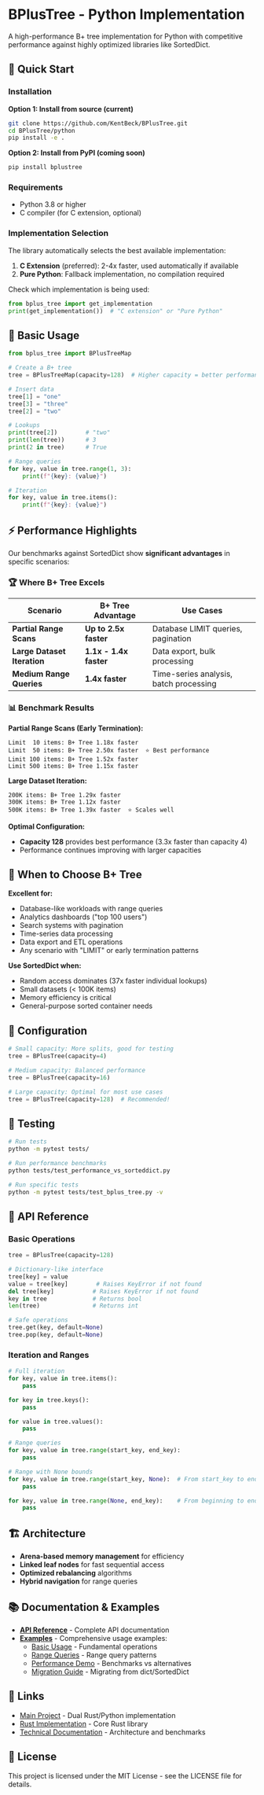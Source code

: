 # BPlusTree - Python Implementation

A high-performance B+ tree implementation for Python with competitive performance against highly optimized libraries like SortedDict.

## 🚀 Quick Start

### Installation

**Option 1: Install from source (current)**

```bash
git clone https://github.com/KentBeck/BPlusTree.git
cd BPlusTree/python
pip install -e .
```

**Option 2: Install from PyPI (coming soon)**

```bash
pip install bplustree
```

### Requirements

- Python 3.8 or higher
- C compiler (for C extension, optional)

### Implementation Selection

The library automatically selects the best available implementation:

1. **C Extension** (preferred): 2-4x faster, used automatically if available
2. **Pure Python**: Fallback implementation, no compilation required

Check which implementation is being used:

```python
from bplus_tree import get_implementation
print(get_implementation())  # "C extension" or "Pure Python"
```

## 📖 Basic Usage

```python
from bplus_tree import BPlusTreeMap

# Create a B+ tree
tree = BPlusTreeMap(capacity=128)  # Higher capacity = better performance

# Insert data
tree[1] = "one"
tree[3] = "three"
tree[2] = "two"

# Lookups
print(tree[2])        # "two"
print(len(tree))      # 3
print(2 in tree)      # True

# Range queries
for key, value in tree.range(1, 3):
    print(f"{key}: {value}")

# Iteration
for key, value in tree.items():
    print(f"{key}: {value}")
```

## ⚡ Performance Highlights

Our benchmarks against SortedDict show **significant advantages** in specific scenarios:

### 🏆 **Where B+ Tree Excels**

| Scenario                    | B+ Tree Advantage      | Use Cases                              |
| --------------------------- | ---------------------- | -------------------------------------- |
| **Partial Range Scans**     | **Up to 2.5x faster**  | Database LIMIT queries, pagination     |
| **Large Dataset Iteration** | **1.1x - 1.4x faster** | Data export, bulk processing           |
| **Medium Range Queries**    | **1.4x faster**        | Time-series analysis, batch processing |

### 📊 **Benchmark Results**

**Partial Range Scans (Early Termination):**

```
Limit  10 items: B+ Tree 1.18x faster
Limit  50 items: B+ Tree 2.50x faster  ⭐ Best performance
Limit 100 items: B+ Tree 1.52x faster
Limit 500 items: B+ Tree 1.15x faster
```

**Large Dataset Iteration:**

```
200K items: B+ Tree 1.29x faster
300K items: B+ Tree 1.12x faster
500K items: B+ Tree 1.39x faster  ⭐ Scales well
```

**Optimal Configuration:**

- **Capacity 128** provides best performance (3.3x faster than capacity 4)
- Performance continues improving with larger capacities

## 🎯 **When to Choose B+ Tree**

**Excellent for:**

- Database-like workloads with range queries
- Analytics dashboards ("top 100 users")
- Search systems with pagination
- Time-series data processing
- Data export and ETL operations
- Any scenario with "LIMIT" or early termination patterns

**Use SortedDict when:**

- Random access dominates (37x faster individual lookups)
- Small datasets (< 100K items)
- Memory efficiency is critical
- General-purpose sorted container needs

## 🔧 Configuration

```python
# Small capacity: More splits, good for testing
tree = BPlusTree(capacity=4)

# Medium capacity: Balanced performance
tree = BPlusTree(capacity=16)

# Large capacity: Optimal for most use cases
tree = BPlusTree(capacity=128)  # Recommended!
```

## 🧪 Testing

```bash
# Run tests
python -m pytest tests/

# Run performance benchmarks
python tests/test_performance_vs_sorteddict.py

# Run specific tests
python -m pytest tests/test_bplus_tree.py -v
```

## 📖 API Reference

### Basic Operations

```python
tree = BPlusTree(capacity=128)

# Dictionary-like interface
tree[key] = value
value = tree[key]        # Raises KeyError if not found
del tree[key]           # Raises KeyError if not found
key in tree             # Returns bool
len(tree)               # Returns int

# Safe operations
tree.get(key, default=None)
tree.pop(key, default=None)
```

### Iteration and Ranges

```python
# Full iteration
for key, value in tree.items():
    pass

for key in tree.keys():
    pass

for value in tree.values():
    pass

# Range queries
for key, value in tree.range(start_key, end_key):
    pass

# Range with None bounds
for key, value in tree.range(start_key, None):  # From start_key to end
    pass

for key, value in tree.range(None, end_key):    # From beginning to end_key
    pass
```

## 🏗️ Architecture

- **Arena-based memory management** for efficiency
- **Linked leaf nodes** for fast sequential access
- **Optimized rebalancing** algorithms
- **Hybrid navigation** for range queries

## 📚 Documentation & Examples

- **[API Reference](./docs/API_REFERENCE.md)** - Complete API documentation
- **[Examples](./examples/)** - Comprehensive usage examples:
  - [Basic Usage](./examples/basic_usage.py) - Fundamental operations
  - [Range Queries](./examples/range_queries.py) - Range query patterns
  - [Performance Demo](./examples/performance_demo.py) - Benchmarks vs alternatives
  - [Migration Guide](./examples/migration_guide.py) - Migrating from dict/SortedDict

## 🔗 Links

- [Main Project](../) - Dual Rust/Python implementation
- [Rust Implementation](../rust/) - Core Rust library
- [Technical Documentation](../rust/docs/) - Architecture and benchmarks

## 📄 License

This project is licensed under the MIT License - see the LICENSE file for details.
